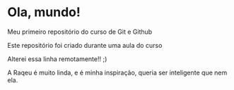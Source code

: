 # Ola, mundo!
 Meu primeiro repositório do curso de Git e Github

 Este repositório foi criado durante uma aula do curso
 
 Alterei essa linha remotamente!! ;)

 A Raqeu é muito linda, e é minha inspiração, queria ser inteligente que nem ela.
